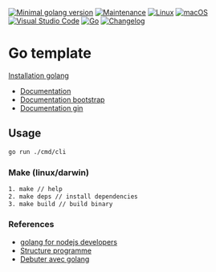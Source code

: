 [![Minimal golang version](https://img.shields.io/static/v1?label=go&message=%3E=1.19.5&color)](https://go.dev/doc/devel/release)
[![Maintenance](https://img.shields.io/badge/Maintained%3F-yes-green.svg)](https://GitHub.com/stephen-shopopop/go-template/graphs/commit-activity)
[![Linux](https://svgshare.com/i/Zhy.svg)](https://svgshare.com/i/Zhy.svg)
[![macOS](https://svgshare.com/i/ZjP.svg)](https://svgshare.com/i/ZjP.svg)
[![Visual Studio Code](https://img.shields.io/badge/--007ACC?logo=visual%20studio%20code&logoColor=ffffff)](https://code.visualstudio.com/)
[![Go](https://github.com/stephen-shopopop/go-template/actions/workflows/go.yml/badge.svg)](https://github.com/stephen-shopopop/go-template/actions/workflows/go.yml)
[![Changelog](https://github.com/stephen-shopopop/go-template/actions/workflows/release.yml/badge.svg)](https://github.com/stephen-shopopop/go-template/actions/workflows/release.yml)

# Go template

[Installation golang](https://go.dev/doc/install)

- [Documentation](https://go.dev/doc/)
- [Documentation bootstrap](https://www.rkdev.info)
- [Documentation gin](https://gin-gonic.com)

## Usage

```bash
go run ./cmd/cli
```

### Make (linux/darwin)

```bash
1. make // help
2. make deps // install dependencies
3. make build // build binary
```

### References

- [golang for nodejs developers](https://github.com/miguelmota/golang-for-nodejs-developers)
- [Structure programme](https://blog.otso.fr/2020-10-11-organisation-projet-go-standard)
- [Debuter avec golang](https://www.youtube.com/c/getCodingKnowledge/videos)
